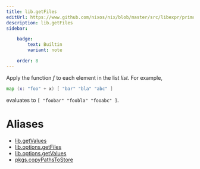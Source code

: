 ```yaml
---
title: lib.getFiles
editUrl: https://www.github.com/nixos/nix/blob/master/src/libexpr/primops.cc
description: lib.getFiles
sidebar:

    badge:
        text: Builtin
        variant: note

    order: 8
---
```


Apply the function *f* to each element in the list *list*. For
example,

```nix
map (x: "foo" + x) [ "bar" "bla" "abc" ]
```

evaluates to `[ "foobar" "foobla" "fooabc" ]`.


# Aliases

- [lib.getValues](reference/lib/lib-getValues)
- [lib.options.getFiles](reference/lib/options/lib-options-getFiles)
- [lib.options.getValues](reference/lib/options/lib-options-getValues)
- [pkgs.copyPathsToStore](reference/pkgs/pkgs-copyPathsToStore)


